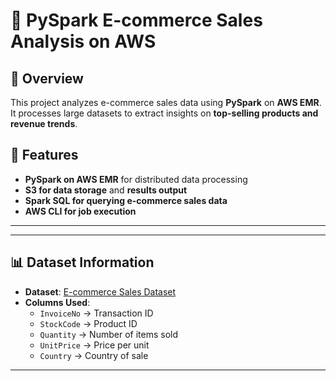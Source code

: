 # 🎯 PySpark E-commerce Sales Analysis on AWS

## 📌 Overview
This project analyzes e-commerce sales data using **PySpark** on **AWS EMR**. It processes large datasets to extract insights on **top-selling products and revenue trends**.

## 🚀 Features
- **PySpark on AWS EMR** for distributed data processing  
- **S3 for data storage** and **results output**  
- **Spark SQL for querying e-commerce sales data**  
- **AWS CLI for job execution**  

---

---

## 📊 Dataset Information
- **Dataset**: [E-commerce Sales Dataset](https://www.kaggle.com/datasets/carrie1/ecommerce-data)
- **Columns Used**:
  - `InvoiceNo` → Transaction ID  
  - `StockCode` → Product ID  
  - `Quantity` → Number of items sold  
  - `UnitPrice` → Price per unit  
  - `Country` → Country of sale  

---


